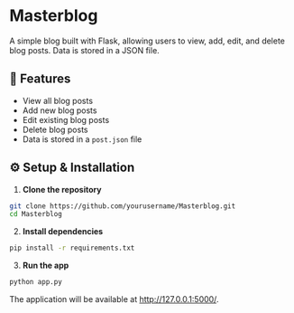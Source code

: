 # Masterblog
A simple blog built with Flask, allowing users to view, add, edit, and delete blog posts. Data is stored in a JSON file.

## 🚀 Features
- View all blog posts
- Add new blog posts
- Edit existing blog posts
- Delete blog posts
- Data is stored in a `post.json` file

## ⚙️ Setup & Installation
1. **Clone the repository**
  ```bash
  git clone https://github.com/yourusername/Masterblog.git
  cd Masterblog
  ```

2. **Install dependencies**

  ```bash
  pip install -r requirements.txt
  ```

3. **Run the app**
  ```bash
  python app.py
  ```
The application will be available at http://127.0.0.1:5000/.
